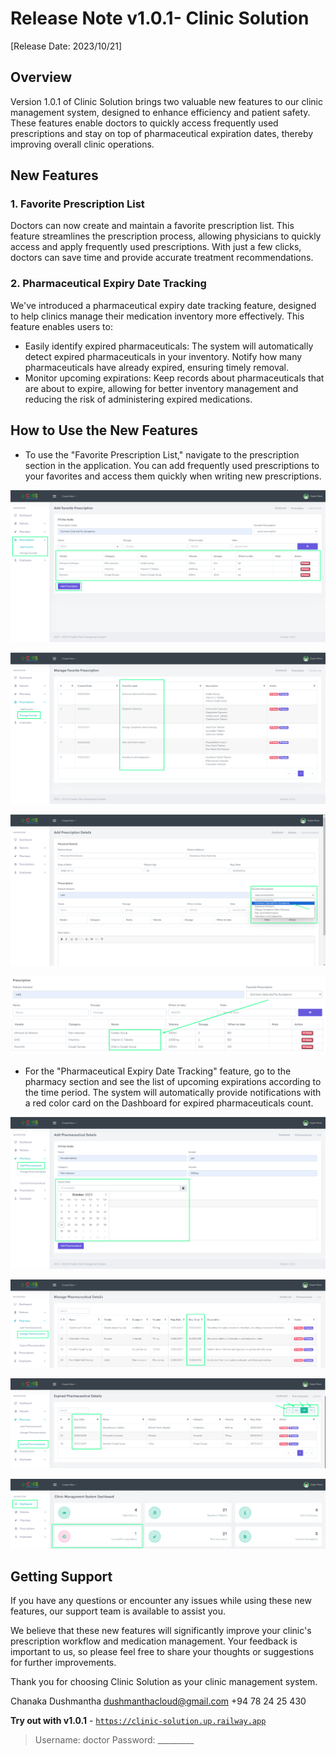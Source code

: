 # Release Note v1.0.1- Clinic Solution

[Release Date: 2023/10/21]

## **Overview**

Version 1.0.1 of Clinic Solution brings two valuable new features to our clinic management system, designed to enhance efficiency and patient safety. These features enable doctors to quickly access frequently used prescriptions and stay on top of pharmaceutical expiration dates, thereby improving overall clinic operations.

## **New Features**

### **1. Favorite Prescription List**

Doctors can now create and maintain a favorite prescription list. This feature streamlines the prescription process, allowing physicians to quickly access and apply frequently used prescriptions. With just a few clicks, doctors can save time and provide accurate treatment recommendations.

### **2. Pharmaceutical Expiry Date Tracking**

We've introduced a pharmaceutical expiry date tracking feature, designed to help clinics manage their medication inventory more effectively. This feature enables users to:

- Easily identify expired pharmaceuticals: The system will automatically detect expired pharmaceuticals in your inventory. Notify how many pharmaceuticals have already expired, ensuring timely removal.
- Monitor upcoming expirations: Keep records about pharmaceuticals that are about to expire, allowing for better inventory management and reducing the risk of administering expired medications.

## **How to Use the New Features**

- To use the "Favorite Prescription List," navigate to the prescription section in the application. You can add frequently used prescriptions to your favorites and access them quickly when writing new prescriptions.

![Untitled](Release%20Note%20v1%200%201-%20Clinic%20Solution%20c4f49e6daffc4038b50372fa90e84829/Untitled.png)

![Untitled](Release%20Note%20v1%200%201-%20Clinic%20Solution%20c4f49e6daffc4038b50372fa90e84829/Untitled%201.png)

![Untitled](Release%20Note%20v1%200%201-%20Clinic%20Solution%20c4f49e6daffc4038b50372fa90e84829/Untitled%202.png)

![Untitled](Release%20Note%20v1%200%201-%20Clinic%20Solution%20c4f49e6daffc4038b50372fa90e84829/Untitled%203.png)

- For the "Pharmaceutical Expiry Date Tracking" feature, go to the pharmacy section and see the list of upcoming expirations according to the time period. The system will automatically provide notifications with a red color card on the Dashboard for expired pharmaceuticals count.

![Untitled](Release%20Note%20v1%200%201-%20Clinic%20Solution%20c4f49e6daffc4038b50372fa90e84829/Untitled%204.png)

![Untitled](Release%20Note%20v1%200%201-%20Clinic%20Solution%20c4f49e6daffc4038b50372fa90e84829/Untitled%205.png)

![Untitled](Release%20Note%20v1%200%201-%20Clinic%20Solution%20c4f49e6daffc4038b50372fa90e84829/Untitled%206.png)

![Untitled](Release%20Note%20v1%200%201-%20Clinic%20Solution%20c4f49e6daffc4038b50372fa90e84829/Untitled%207.png)

## **Getting Support**

If you have any questions or encounter any issues while using these new features, our support team is available to assist you.

We believe that these new features will significantly improve your clinic's prescription workflow and medication management. Your feedback is important to us, so please feel free to share your thoughts or suggestions for further improvements.

Thank you for choosing Clinic Solution as your clinic management system.

Chanaka Dushmantha
[dushmanthacloud@gmail.com](mailto:dushmanthacloud@gmail.com)
+94 78 24 25 430

**Try out with v1.0.1** - [`https://clinic-solution.up.railway.app`](https://clinic-solution.up.railway.app/)

> Username: doctor
Password: _________
>
